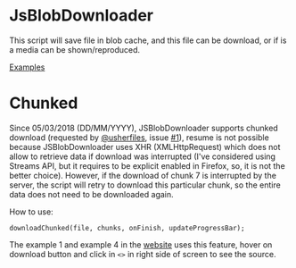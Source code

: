 JsBlobDownloader
================

This script will save file in blob cache, and this file can be download, or if is a media can be shown/reproduced.



[Examples](http://jsu.zz.mu/jsblobdownloader)


Chunked
================

Since 05/03/2018 (DD/MM/YYYY), JSBlobDownloader supports chunked download (requested by [@usherfiles](https://github.com/usherfiles), issue [#1](https://github.com/JonathanxD/JsBlobDownloader/issues/1)), resume is not possible because JSBlobDownloader uses XHR (XMLHttpRequest) which does not allow to retrieve data if download was interrupted (I've considered using Streams API, but it requires to be explicit enabled in Firefox, so, it is not the better choice). However, if the download of chunk 7 is interrupted by the server, the script will retry to download this particular chunk, so the entire data does not need to be downloaded again.

How to use:

```
downloadChunked(file, chunks, onFinish, updateProgressBar);
```

The example 1 and example 4 in the [website](http://jsu.zz.mu/jsblobdownloader) uses this feature, hover on download button and click in `<>` in right side of screen to see the source.
